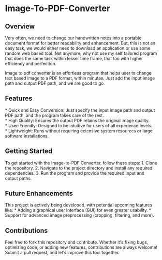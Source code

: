 <h1>Image-To-PDF-Converter</h1>

<h2>Overview</h2>
Very often, we need to change our handwritten notes into a portable document format for better readability and enhancement. But, this is not an easy task, we would either need to download an application or use some random web based tool. Not anymore, why not use my self tailored program that does the same task within lesser time frame, that too with higher efficiency and perfection.

Image to pdf converter is an effortless program that helps user to change text based image to a PDF format, within minutes. Just add the input image path and output PDF path, and we are good to go.


<h2>Features</h2>
* Quick and Easy Conversion: Just specify the input image path and output PDF path, and the program takes care of the rest.<br>
* High Quality: Ensures the output PDF retains the original image quality.</br>
* User-Friendly: Designed to be intuitive for users of all experience levels.</br>
* Lightweight: Runs without requiring extensive system resources or large software installations.</br>

<h2>Getting Started</h2>
To get started with the Image-to-PDF Converter, follow these steps:
1. Clone the repository.
2. Navigate to the project directory and install any required dependencies.
3. Run the program and provide the required input and output paths.

<h2>Future Enhancements</h2>
This project is actively being developed, with potential upcoming features like:
* Adding a graphical user interface (GUI) for even greater usability.
* Support for advanced image preprocessing (cropping, filtering, and more).

<h2>Contributions</h2>
Feel free to fork this repository and contribute. Whether it's fixing bugs, optimizing code, or adding new features, contributions are always welcome! Submit a pull request, and let’s improve this tool together.
